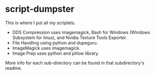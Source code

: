 # script-dumpster

This is where I put all my scriplets.

* DDS Compression uses imagemagick, Bash for Windows (Windows Subsystem for linux), and Nvidia Texture Tools Exporter.
* File Handling using python and dupeguru.
* ImageMagick uses imagemagick.
* Image Prep uses python and pillow library.


More info for each sub-directory can be found in that subdirectory's readme.
